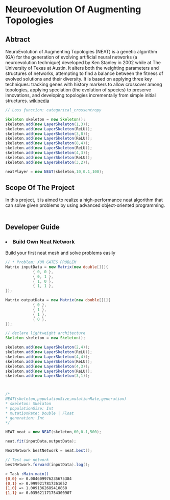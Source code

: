 # Neuroevolution Of Augmenting Topologies

## Abtract

NeuroEvolution of Augmenting Topologies (NEAT) is a genetic algorithm (GA) for the generation of evolving artificial neural networks (a neuroevolution technique) developed by Ken Stanley in 2002 while at The University of Texas at Austin. It alters both the weighting parameters and structures of networks, attempting to find a balance between the fitness of evolved solutions and their diversity. It is based on applying three key techniques: tracking genes with history markers to allow crossover among topologies, applying speciation (the evolution of species) to preserve innovations, and developing topologies incrementally from simple initial structures. <a href="https://en.wikipedia.org/wiki/Neuroevolution_of_augmenting_topologies">wikipedia</a>
</br>

```java
// Loss ƒunction: categorical_crossentropy

Skeleton skeleton = new Skeleton();
skeleton.add(new LayerSkeleton(1,3));
skeleton.add(new LayerSkeleton(ReLU));
skeleton.add(new LayerSkeleton(3,8));
skeleton.add(new LayerSkeleton(ReLU));
skeleton.add(new LayerSkeleton(8,4));
skeleton.add(new LayerSkeleton(ReLU));
skeleton.add(new LayerSkeleton(4,3));
skeleton.add(new LayerSkeleton(ReLU));
skeleton.add(new LayerSkeleton(3,2));

neatPlayer = new NEAT(skeleton,10,0.1,100);
```

## Scope Of The Project

In this project, it is aimed to realize a high-performance neat algorithm that can solve given problems by using advanced object-oriented programming.
</br>
</br>

## Developer Guide
### <ul>
### <li> Build Own Neat Network 
Build your first neat mesh and solve problems easily

```java
// * Problem: XOR GATES PROBLEM
Matrix inputData = new Matrix(new double[][]{
            { 0, 0 },
            { 0, 1 },
            { 1, 0 },
            { 1, 1 },
});

Matrix outputData = new Matrix(new double[][]{
            { 0 },
            { 1 },
            { 1 },
            { 0 },
});


```
```java
// declare lightweight architecture
Skeleton skeleton = new Skeleton();

skeleton.add(new LayerSkeleton(2,4));
skeleton.add(new LayerSkeleton(ReLU));
skeleton.add(new LayerSkeleton(4,4));
skeleton.add(new LayerSkeleton(ReLU));
skeleton.add(new LayerSkeleton(4,3));
skeleton.add(new LayerSkeleton(ReLU));
skeleton.add(new LayerSkeleton(3,1));



/* 
NEAT(skeleton,populationSize,mutationRate,generation)
* skeleton: Skelaton
* populationSize: Int
* mutationRate: Double | Float
* generation: Int
*/

NEAT neat = new NEAT(skeleton,60,0.1,500);

neat.fit(inputData,outputData);

NeatNetwork bestNetwork = neat.best();

// Test own network
bestNetwork.forward(inputData).log();

```
```bash
> Task :Main.main()
{0,0} => 0.004609976235675384 
{0,1} => 0.9999217817261652 
{1,0} => 1.0091362689410868 
{1,1} => 0.035621171754300907

```


</li>

</ul>
